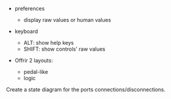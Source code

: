 
- preferences
    - display raw values or human values 

- keyboard
    - ALT: show help keys
    - SHIFT: show controls' raw values

- Offrir 2 layouts:
    - pedal-like
    - logic

Create a state diagram for the ports connections/disconnections.    
    